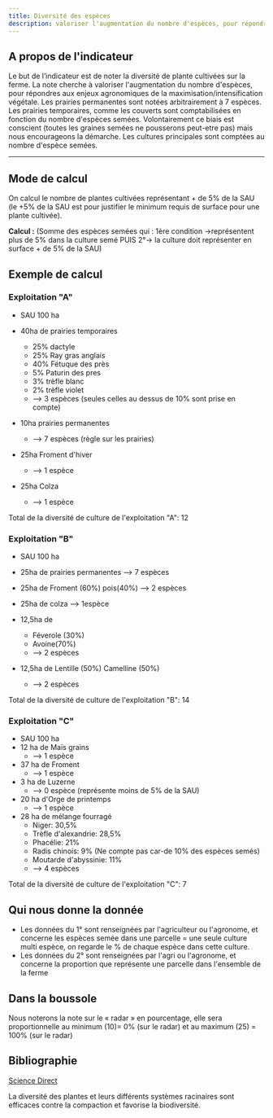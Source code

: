 ```yaml
---
title: Diversité des espèces
description: valoriser l'augmentation du nombre d'espèces, pour répondres aux enjeux agronomique de la maximisation/intensification végétale
---
```


## A propos de l'indicateur

Le but de l’indicateur est de noter la diversité de plante cultivées sur la ferme. La note cherche à valoriser l'augmentation du nombre d'espèces, pour répondres aux enjeux agronomiques de la maximisation/intensification végétale. Les prairies permanentes sont notées arbitrairement à 7 espèces. Les prairies temporaires, comme les couverts sont comptabilisées en fonction du nombre d'espèces semées. Volontairement ce biais est conscient (toutes les graines semées ne pousserons peut-etre pas) mais nous encourageons la démarche. Les cultures principales sont comptées au nombre d'espèce semées.

---

## Mode de calcul

On calcul le nombre de plantes cultivées représentant + de 5% de la SAU (le +5% de la SAU est pour justifier le minimum requis de surface pour une plante cultivée).

**Calcul :** (Somme des espèces semées qui : 1ère condition ->représentent plus de 5% dans la culture semé PUIS 2°-> la culture doit représenter en surface + de 5% de la SAU)

## Exemple de calcul

### Exploitation "A"

- SAU 100 ha

- 40ha de prairies temporaires

  - 25% dactyle
  - 25% Ray gras anglais
  - 40% Fétuque des près
  - 5% Paturin des pres
  - 3% trèfle blanc
  - 2% trèfle violet
  - --> 3 espèces (seules celles au dessus de 10% sont prise en compte)

- 10ha prairies permanentes

  - --> 7 espèces (règle sur les prairies)

- 25ha Froment d'hiver

  - --> 1 espèce

- 25ha Colza

  - --> 1 espèce

Total de la diversité de culture de l'exploitation "A": 12

### Exploitation "B"

- SAU 100 ha

- 25ha de prairies permanentes --> 7 espèces
- 25ha de Froment (60%) pois(40%) --> 2 espèces
- 25ha de colza --> 1espèce
- 12,5ha de

  - Féverole (30%)
  - Avoine(70%)
  - --> 2 espèces

- 12,5ha de Lentille (50%) Camelline (50%)
  - --> 2 espèces

Total de la diversité de culture de l'exploitation "B": 14

### Exploitation "C"

- SAU 100 ha
- 12 ha de Maïs grains
  - --> 1 espèce
- 37 ha de Froment
  - --> 1 espèce
- 3 ha de Luzerne
  - --> 0 espèce (représente moins de 5% de la SAU)
- 20 ha d'Orge de printemps
  - --> 1 espèce
- 28 ha de mélange fourragé
  - Niger: 30,5%
  - Trèfle d'alexandrie: 28,5%
  - Phacélie: 21%
  - Radis chinois: 9% (Ne compte pas car-de 10% des espèces semés)
  - Moutarde d'abyssinie: 11%
  - --> 4 espèces

Total de la diversité de culture de l'exploitation "C": 7

## Qui nous donne la donnée

- Les données du 1° sont renseignées par l'agriculteur ou l'agronome, et concerne les espèces semée dans une parcelle = une seule culture multi espèce, on regarde le % de chaque espèce dans cette culture.
- Les données du 2° sont renseignées par l'agri ou l'agronome, et concerne la proportion que représente une parcelle dans l'ensemble de la ferme

## Dans la boussole

Nous noterons la note sur le « radar » en pourcentage, elle sera proportionnelle au minimum (10)= 0% (sur le radar) et au maximum (25) = 100% (sur le radar)

## Bibliographie

[Science Direct](https://www.sciencedirect.com/science/article/abs/pii/S1161030110000638?via%3Dihub)

La diversité des plantes et leurs différents systèmes racinaires sont efficaces contre la compaction et favorise la biodiversité.
